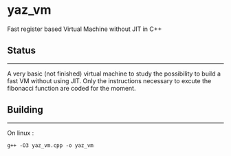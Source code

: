 # yaz_vm
Fast register based Virtual Machine without JIT in C++

## Status
----------

A very basic (not finished) virtual machine to study the possibility to build a fast VM without using JIT.
Only the instructions necessary to excute the fibonacci function are coded for the moment.

## Building 
-----------
On linux :

``g++ -O3 yaz_vm.cpp -o yaz_vm``


